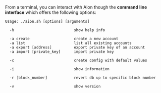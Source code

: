 From a terminal, you can interact with Aion though the **command line interface** which offers the following options:

```
Usage: ./aion.sh [options] [arguments]

  -h                           show help info

  -a create                    create a new account
  -a list                      list all existing accounts
  -a export [address]          export private key of an account
  -a import [private_key]      import private key

  -c                           create config with default values

  -i                           show information

  -r [block_number]            revert db up to specific block number

  -v                           show version
```